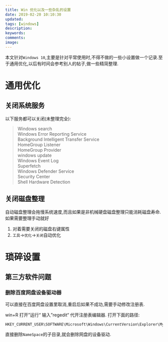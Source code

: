 ```yaml
---
title: Win 优化以及一些杂乱的设置
date: 2019-02-20 10:10:30
updated:
tags: [windows]
description:
keywords:
comments:
image:
---
```

本文针对`Windows 10`,主要是针对平常使用时,不得不做的一些小设置做一个记录.至于通用优化,以后有时间会参考别人的帖子,做一些精简整理.
<!--more-->

# 通用优化

## 关闭系统服务

以下服务都可以关闭(未整理完全):
> Windows search  
> Windows Error Reporting Service  
> Background Intelligent Transfer Service  
> HomeGroup Listener  
> HomeGroup Provider  
> windows update  
> Windows Event Log  
> Superfetch  
> Windows Defender Service  
> Security Center  
> Shell Hardware Detection

## 关闭磁盘整理

自动磁盘整理会拖慢系统速度,而且如果是非机械硬盘磁盘整理只能消耗磁盘寿命.如果需要整理手动就好

1.  对着需要关闭的磁盘右键属性
2.  `工具`->`优化`->`关闭`自动优化

# 琐碎设置

## 第三方软件问题

### 删除百度网盘设备驱动器
可以直接在百度网盘设置里取消,重启后如果不成功,需要手动修改注册表.

win+R  打开”运行“ 输入”regedit“ 代开注册表编辑器.
打开下面的路径: 

```
HKEY_CURRENT_USER\SOFTWARE\Microsoft\Windows\CurrentVersion\Explorer\Mycomputer\NameSpace
```
直接删除`NameSpace`的子目录,就会删除网盘的设备驱动.

